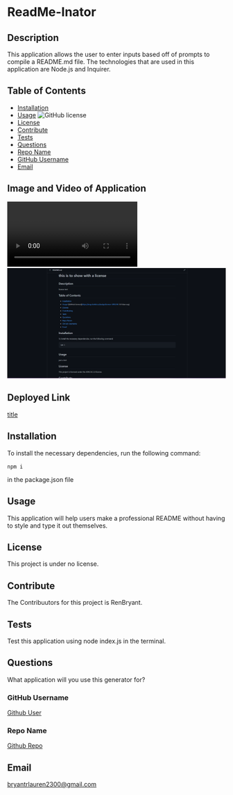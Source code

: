 

  # ReadMe-Inator

  ## Description
  
  This application allows the user to enter inputs based off of prompts to compile a README.md file. The technologies that are used in this application are Node.js and Inquirer.
  
  ## Table of Contents

  * [Installation](#installation)
  * [Usage](#usage)
  ![GitHub license](https://img.shields.io/badge/license-MIT-blue.svg)
  * [License](#license) 
  * [Contribute](#contribute)
  * [Tests](#tests)
  * [Questions](#questions)
  * [Repo Name](#repo)
  * [GitHub Username](#username)
  * [Email](#email)

  ## Image and Video of Application
  ![This video shows me testing the application.](./videoAndImage/ReadMe%20Generator%20Test.webm)
    ![This video shows me testing the application.](./videoAndImage/ReadMe.png)

  ## Deployed Link
  [title](https://renbryant.github.io/ReadMe-inator/)
  
  ## Installation
  To install the necessary dependencies, run the following command:
  
  ```
  npm i
  ```
  in the package.json file

  ## Usage
  This application will help users make a professional README without having to style and type it out themselves.
  
  ## License

This project is under no license.
  
  ## Contribute
  The Contribuutors for this project is RenBryant.
  
  ## Tests
  Test this application using node index.js in the terminal.

  ## Questions
  What application will you use this generator for?

  ### GitHub Username
  [Github User](https://github.com/RenBryant)  

  ### Repo Name
  [Github Repo](https://github.com/RenBryant/ReadMe-inator)

  ## Email
  bryantrlauren2300@gmail.com